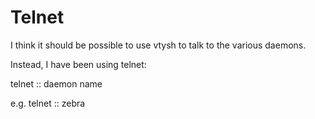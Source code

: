 Telnet
======

I think it should be possible to use vtysh to talk to the various daemons. 

Instead, I have been using telnet:

telnet :: daemon name

e.g. telnet :: zebra

